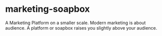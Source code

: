 # marketing-soapbox
A Marketing Platform on a smaller scale. Modern marketing is about audience. A platform or soapbox raises you slightly above your audience.
